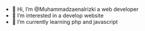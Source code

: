 - 👋 Hi, I’m @Muhammadzaenalrizki a web developer
- 👀 I’m interested in a develop website
- 🌱 I’m currently learning php and javascript


<!---
Muhammadzaenalrizki/Muhammadzaenalrizki is a ✨ special ✨ repository because its `README.md` (this file) appears on your GitHub profile.
You can click the Preview link to take a look at your changes.
--->

